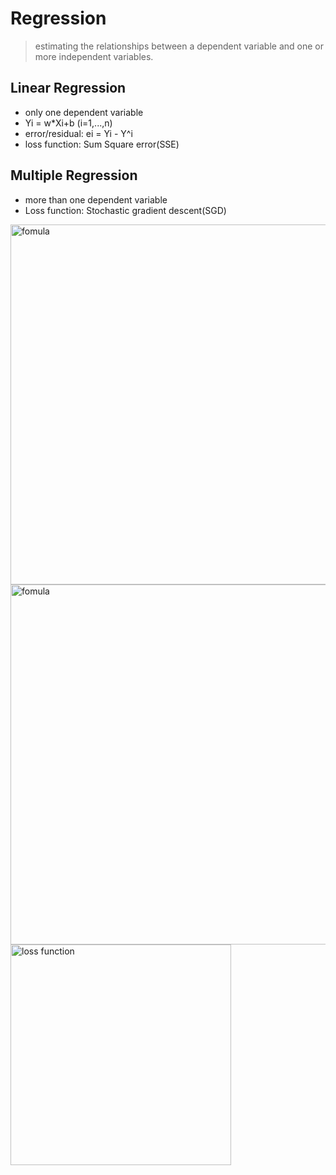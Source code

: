 # Regression
>  estimating the relationships between a dependent variable and one or more independent variables.

## Linear Regression
- only one dependent variable
- Yi = w*Xi+b (i=1,...,n)
- error/residual: ei = Yi - Y^i 
- loss function: Sum Square error(SSE)

## Multiple Regression
- more than one dependent variable
- Loss function: Stochastic gradient descent(SGD)
<img width="576" alt="fomula" src="https://user-images.githubusercontent.com/79919595/183282591-61b8acda-ad7c-4379-a4c0-717d3e8bb121.png">
<img width="576" alt="fomula" src="https://user-images.githubusercontent.com/79919595/183282720-90650c1e-8272-4e24-ba46-be678f4df778.png">
<img width="353" alt="loss function" src="https://user-images.githubusercontent.com/79919595/183282649-eaef67e6-389d-46cd-bcbd-8009b6b89821.png">

